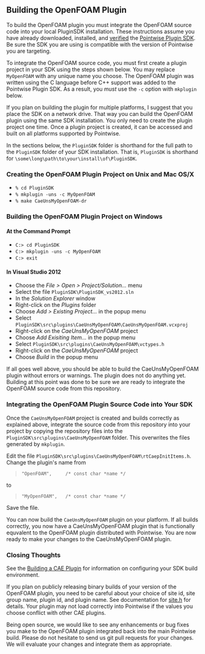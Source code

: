 ## Building the OpenFOAM Plugin

To build the OpenFOAM plugin you must integrate the OpenFOAM source code into 
your local PluginSDK installation. These instructions assume you have already 
downloaded, installed, and [verified][SDKdocs] the 
[Pointwise Plugin SDK][SDKdownload]. Be sure the SDK you are using is 
compatible with the version of Pointwise you are targeting.

To integrate the OpenFOAM source code, you must first create a plugin project 
in your SDK using the steps shown below. You may replace `MyOpenFOAM` with any 
unique name you choose. The OpenFOAM plugin was written using the C language 
before C++ support was added to the Pointwise Plugin SDK. As a result, you 
*must* use the `-c` option with `mkplugin` below.

If you plan on building the plugin for multiple platforms, I suggest that you 
place the SDK on a network drive. That way you can build the OpenFOAM plugin 
using the same SDK installation. You only need to create the plugin project one 
time. Once a plugin project is created, it can be accessed and built on all 
platforms supported by Pointwise.

In the sections below, the `PluginSDK` folder is shorthand for the full path 
to the `PluginSDK` folder of your SDK installation. That is, `PluginSDK` 
is shorthand for `\some\long\path\to\your\install\of\PluginSDK`.

### Creating the OpenFOAM Plugin Project on Unix and Mac OS/X
   * `% cd PluginSDK`
   * `% mkplugin -uns -c MyOpenFOAM`
   * `% make CaeUnsMyOpenFOAM-dr`

### Building the OpenFOAM Plugin Project on Windows

#### At the Command Prompt
 * `C:> cd PluginSDK`
 * `C:> mkplugin -uns -c MyOpenFOAM`
 * `C:> exit`

#### In Visual Studio 2012

 * Choose the *File &gt; Open &gt; Project/Solution...* menu
 * Select the file `PluginSDK\PluginSDK_vs2012.sln`
 * In the *Solution Explorer* window
  * Right-click on the *Plugins* folder
  * Choose *Add &gt; Existing Project...* in the popup menu
  * Select `PluginSDK\src\plugins\CaeUnsMyOpenFOAM\CaeUnsMyOpenFOAM.vcxproj`
  * Right-click on the *CaeUnsMyOpenFOAM* project
  * Choose *Add Exisiting Item...* in the popup menu
  * Select `PluginSDK\src\plugins\CaeUnsMyOpenFOAM\vctypes.h`
  * Right-click on the *CaeUnsMyOpenFOAM* project
  * Choose *Build* in the popup menu

If all goes well above, you should be able to build the CaeUnsMyOpenFOAM plugin 
without errors or warnings. The plugin does not do anything yet. Building at this 
point was done to be sure we are ready to integrate the OpenFOAM source code 
from this repository.

### Integrating the OpenFOAM Plugin Source Code into Your SDK

Once the `CaeUnsMyOpenFOAM` project is created and builds correctly as 
explained above, integrate the source code from this repository into 
your project by copying the repository files into the 
`PluginSDK\src\plugins\CaeUnsMyOpenFOAM` folder. This overwrites the files 
generated by `mkplugin`.

Edit the file `PluginSDK\src\plugins\CaeUnsMyOpenFOAM\rtCaepInitItems.h`. 
Change the plugin's name from

> ```
> "OpenFOAM",     /* const char *name */
> ```

to

> ```
> "MyOpenFOAM",   /* const char *name */
> ```

Save the file.

You can now build the `CaeUnsMyOpenFOAM` plugin on your platform. If all 
builds correctly, you now have a CaeUnsMyOpenFOAM plugin that is functionally 
equvalent to the OpenFOAM plugin distributed with Pointwise. You are now ready 
to make your changes to the CaeUnsMyOpenFOAM plugin.

### Closing Thoughts

See the [Building a CAE Plugin][SDKbuild] for information on configuring your 
SDK build environment.

If you plan on publicly releasing binary builds of your version of the OpenFOAM 
plugin, you need to be careful about your choice of site id, site group name, 
plugin id, and plugin name. See documentation for [site.h][SDKsite.H] for 
details. Your plugin may not load correctly into Pointwise if the values you 
choose conflict with other CAE plugins.

Being open source, we would like to see any enhancements or bug fixes you make 
to the OpenFOAM plugin integrated back into the main Pointwise build. Please do 
not hesitate to send us git pull requests for your changes. We will evaluate 
your changes and integrate them as appropriate.


[SDKdownload]: http://www.pointwise.com/plugins/#sdk_downloads
[SDKdocs]: http://www.pointwise.com/plugins
[SDKsite.H]: http://www.pointwise.com/plugins/html/d6/d89/site_8h.html
[SDKbuild]: http://www.pointwise.com/plugins/html/dc/d7e/build_plugin_cae.html
